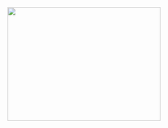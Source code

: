 <div align="center">
  <a href="https://github.com/wirecroc"><img src="https://i.pinimg.com/originals/80/72/8a/80728a6b16bf3d3a48d5e68a82c0fd9f.gif" width="350" height="260"></a>
  <br>
</a>
